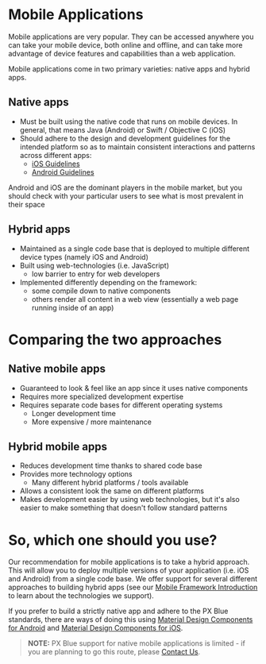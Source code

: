 # Mobile Applications
Mobile applications are very popular. They can be accessed anywhere you can take your mobile device, both online and offline, and can take more advantage of device features and capabilities than a web application.

Mobile applications come in two primary varieties: native apps and hybrid apps.

## Native apps
  - Must be built using the native code that runs on mobile devices. In general, that means Java (Android) or Swift / Objective C (iOS)
  - Should adhere to the design and development guidelines for the intended platform so as to maintain consistent interactions and patterns across different apps:
    - [iOS Guidelines](https://developer.apple.com/ios/human-interface-guidelines/overview/themes/)
    - [Android Guidelines](https://developer.android.com/design/index.html)

Android and iOS are the dominant players in the mobile market, but you should check with your particular users to see what is most prevalent in their space

## Hybrid apps
   - Maintained as a single code base that is deployed to multiple different device types (namely iOS and Android)
   - Built using web-technologies (i.e. JavaScript)
      - low barrier to entry for web developers
   - Implemented differently depending on the framework:
      - some compile down to native components
      - others render all content in a web view (essentially a web page running inside of an app)

# Comparing the two approaches
## Native mobile apps

- Guaranteed to look & feel like an app since it uses native components
- Requires more specialized development expertise
- Requires separate code bases for different operating systems
  - Longer development time
  - More expensive / more maintenance

## Hybrid mobile apps

- Reduces development time thanks to shared code base
- Provides more technology options
    - Many different hybrid platforms / tools available
- Allows a consistent look the same on different platforms
- Makes development easier by using web technologies, but it's also easier to make something that doesn't follow standard patterns

# So, which one should you use?
Our recommendation for mobile applications is to take a hybrid approach. This will allow you to deploy multiple versions of your application (i.e. iOS and Android) from a single code base. We offer support for several different approaches to building hybrid apps (see our [Mobile Framework Introduction](/development/frameworks-mobile/intro) to learn about the technologies we support).

If you prefer to build a strictly native app and adhere to the PX Blue standards, there are ways of doing this using [Material Design Components for Android](https://material.io/develop/android/) and [Material Design Components for iOS](https://material.io/develop/ios/). 

> **NOTE:** PX Blue support for native mobile applications is limited - if you are planning to go this route, please <a href="mailto:pxblue@eaton.com">Contact Us</a>.